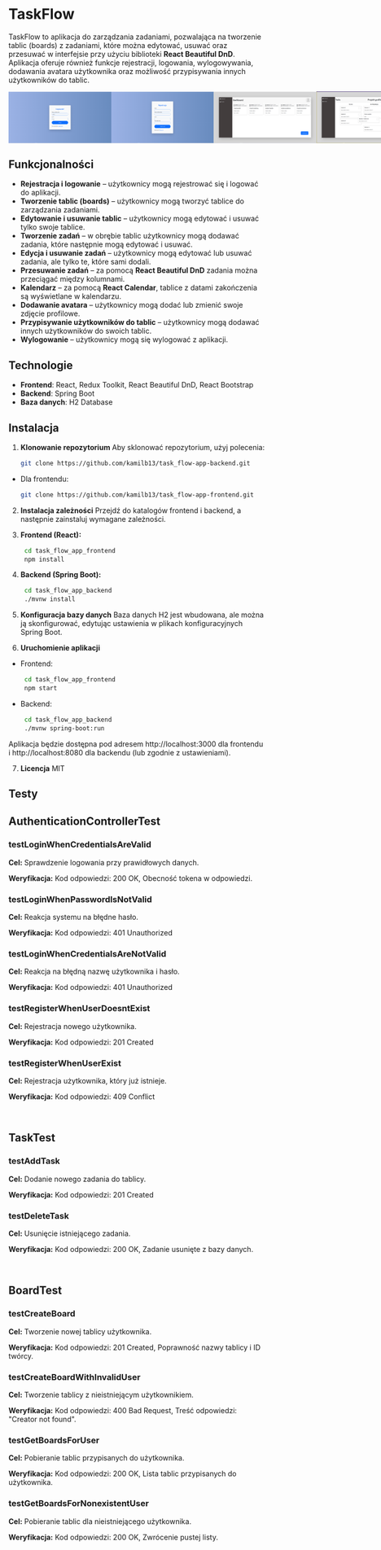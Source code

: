 # TaskFlow

TaskFlow to aplikacja do zarządzania zadaniami, pozwalająca na tworzenie tablic (boards) z zadaniami, które można edytować, usuwać oraz przesuwać w interfejsie przy użyciu biblioteki **React Beautiful DnD**. Aplikacja oferuje również funkcje rejestracji, logowania, wylogowywania, dodawania avatara użytkownika oraz możliwość przypisywania innych użytkowników do tablic.

<div style="display: flex; justify-content: space-between;">
    <img src="task_flowApp_screens/ss1.png" width="40%">
    <img src="task_flowApp_screens/ss2.png" width="40%">
    <img src="task_flowApp_screens/ss3.png" width="40%">
    <img src="task_flowApp_screens/ss4.png" width="40%">
    <img src="task_flowApp_screens/ss5.png" width="40%">
</div>

## Funkcjonalności

- **Rejestracja i logowanie** – użytkownicy mogą rejestrować się i logować do aplikacji.
- **Tworzenie tablic (boards)** – użytkownicy mogą tworzyć tablice do zarządzania zadaniami.
- **Edytowanie i usuwanie tablic** – użytkownicy mogą edytować i usuwać tylko swoje tablice.
- **Tworzenie zadań** – w obrębie tablic użytkownicy mogą dodawać zadania, które następnie mogą edytować i usuwać.
- **Edycja i usuwanie zadań** – użytkownicy mogą edytować lub usuwać zadania, ale tylko te, które sami dodali.
- **Przesuwanie zadań** – za pomocą **React Beautiful DnD** zadania można przeciągać między kolumnami.
- **Kalendarz** – za pomocą **React Calendar**, tablice z datami zakończenia są wyświetlane w kalendarzu.
- **Dodawanie avatara** – użytkownicy mogą dodać lub zmienić swoje zdjęcie profilowe.
- **Przypisywanie użytkowników do tablic** – użytkownicy mogą dodawać innych użytkowników do swoich tablic.
- **Wylogowanie** – użytkownicy mogą się wylogować z aplikacji.

## Technologie

- **Frontend**: React, Redux Toolkit, React Beautiful DnD, React Bootstrap
- **Backend**: Spring Boot
- **Baza danych**: H2 Database

## Instalacja

1. **Klonowanie repozytorium**
   Aby sklonować repozytorium, użyj polecenia:
   ```bash
   git clone https://github.com/kamilb13/task_flow-app-backend.git
- Dla frontendu:
   ```bash
   git clone https://github.com/kamilb13/task_flow-app-frontend.git
2. **Instalacja zależności**
Przejdź do katalogów frontend i backend, a następnie zainstaluj wymagane zależności.

3. **Frontend (React):**
   ```bash
    cd task_flow_app_frontend
    npm install
   
4. **Backend (Spring Boot):**
   ```bash
    cd task_flow_app_backend
    ./mvnw install

5. **Konfiguracja bazy danych**
Baza danych H2 jest wbudowana, ale można ją skonfigurować, edytując ustawienia w plikach konfiguracyjnych Spring Boot.

6. **Uruchomienie aplikacji**

- Frontend:
   ```bash
    cd task_flow_app_frontend
    npm start

- Backend:
   ```bash
    cd task_flow_app_backend
    ./mvnw spring-boot:run

Aplikacja będzie dostępna pod adresem http://localhost:3000 dla frontendu i http://localhost:8080 dla backendu (lub zgodnie z ustawieniami).

7. **Licencja** MIT

## Testy

<h2>AuthenticationControllerTest</h2>
<h3>testLoginWhenCredentialsAreValid</h3>
<p><strong>Cel:</strong> Sprawdzenie logowania przy prawidłowych danych.</p>
<p><strong>Weryfikacja:</strong> Kod odpowiedzi: 200 OK, Obecność tokena w odpowiedzi.</p>

<h3>testLoginWhenPasswordIsNotValid</h3>
<p><strong>Cel:</strong> Reakcja systemu na błędne hasło.</p>
<p><strong>Weryfikacja:</strong> Kod odpowiedzi: 401 Unauthorized</p>

<h3>testLoginWhenCredentialsAreNotValid</h3>
<p><strong>Cel:</strong> Reakcja na błędną nazwę użytkownika i hasło.</p>
<p><strong>Weryfikacja:</strong> Kod odpowiedzi: 401 Unauthorized</p>

<h3>testRegisterWhenUserDoesntExist</h3>
<p><strong>Cel:</strong> Rejestracja nowego użytkownika.</p>
<p><strong>Weryfikacja:</strong> Kod odpowiedzi: 201 Created</p>

<h3>testRegisterWhenUserExist</h3>
<p><strong>Cel:</strong> Rejestracja użytkownika, który już istnieje.</p>
<p><strong>Weryfikacja:</strong> Kod odpowiedzi: 409 Conflict</p><br>

<h2>TaskTest</h2>
<h3>testAddTask</h3>
<p><strong>Cel:</strong> Dodanie nowego zadania do tablicy.</p>
<p><strong>Weryfikacja:</strong> Kod odpowiedzi: 201 Created</p>

<h3>testDeleteTask</h3>
<p><strong>Cel:</strong> Usunięcie istniejącego zadania.</p>
<p><strong>Weryfikacja:</strong> Kod odpowiedzi: 200 OK, Zadanie usunięte z bazy danych.</p><br>

<h2>BoardTest</h2>
<h3>testCreateBoard</h3>
<p><strong>Cel:</strong> Tworzenie nowej tablicy użytkownika.</p>
<p><strong>Weryfikacja:</strong> Kod odpowiedzi: 201 Created, Poprawność nazwy tablicy i ID twórcy.</p>

<h3>testCreateBoardWithInvalidUser</h3>
<p><strong>Cel:</strong> Tworzenie tablicy z nieistniejącym użytkownikiem.</p>
<p><strong>Weryfikacja:</strong> Kod odpowiedzi: 400 Bad Request, Treść odpowiedzi: "Creator not found".</p>

<h3>testGetBoardsForUser</h3>
<p><strong>Cel:</strong> Pobieranie tablic przypisanych do użytkownika.</p>
<p><strong>Weryfikacja:</strong> Kod odpowiedzi: 200 OK, Lista tablic przypisanych do użytkownika.</p>

<h3>testGetBoardsForNonexistentUser</h3>
<p><strong>Cel:</strong> Pobieranie tablic dla nieistniejącego użytkownika.</p>
<p><strong>Weryfikacja:</strong> Kod odpowiedzi: 200 OK, Zwrócenie pustej listy.</p>


